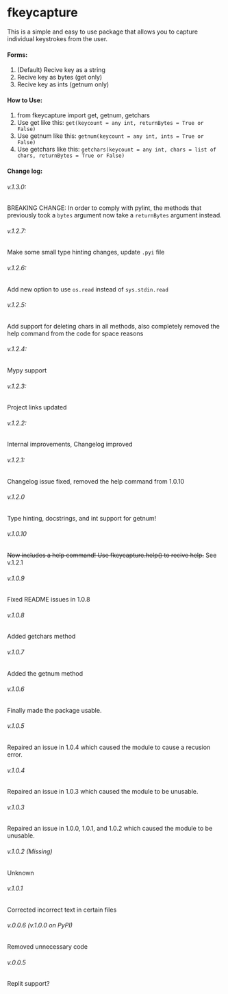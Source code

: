 # fkeycapture
This is a simple and easy to use package that allows you to capture individual keystrokes from the user.
#### Forms:
1. (Default) Recive key as a string
2. Recive key as bytes (get only)
3. Recive key as ints  (getnum only)
#### How to Use:
1. from fkeycapture import get, getnum, getchars
2. Use get like this: `get(keycount = any int, returnBytes = True or False)`
3. Use getnum like this: `getnum(keycount = any int, ints = True or False)`
4. Use getchars like this: `getchars(keycount = any int, chars = list of chars, returnBytes = True or False)`
#### Change log:
###### v.1.3.0:
BREAKING CHANGE: In order to comply with pylint, the methods that previously took a `bytes` argument now take a `returnBytes` argument instead.
###### v.1.2.7:
Make some small type hinting changes, update `.pyi` file
###### v.1.2.6:
Add new option to use `os.read` instead of `sys.stdin.read`
###### v.1.2.5:
Add support for deleting chars in all methods, also completely removed the help command from the code for space reasons
###### v.1.2.4:
Mypy support
###### v.1.2.3:
Project links updated
###### v.1.2.2:
Internal improvements, Changelog improved
###### v.1.2.1:
Changelog issue fixed, removed the help command from 1.0.10
###### v.1.2.0
Type hinting, docstrings, and int support for getnum!
###### v.1.0.10
~~Now includes a help command! Use fkeycapture.help() to recive help.~~ See v.1.2.1
###### v.1.0.9
Fixed README issues in 1.0.8
###### v.1.0.8
Added getchars method
###### v.1.0.7
Added the getnum method
###### v.1.0.6
Finally made the package usable.
###### v.1.0.5
Repaired an issue in 1.0.4 which caused the module to cause a recusion error.
###### v.1.0.4
Repaired an issue in 1.0.3 which caused the module to be unusable.
###### v.1.0.3
Repaired an issue in 1.0.0, 1.0.1, and 1.0.2 which caused the module to be unusable.
###### v.1.0.2 (Missing)
Unknown
###### v.1.0.1
Corrected incorrect text in certain files
###### v.0.0.6 (v.1.0.0 on PyPI)
Removed unnecessary code
###### v.0.0.5
Replit support?
